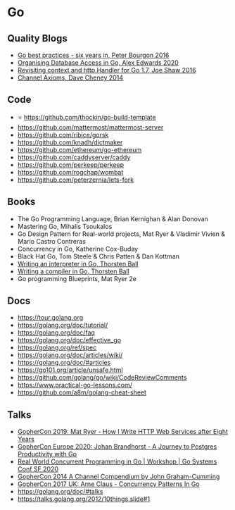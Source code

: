 # Go

## Quality Blogs
- [Go best practices - six years in, Peter Bourgon 2016](https://peter.bourgon.org/go-best-practices-2016/#repository-structure)
- [Organising Database Access in Go, Alex Edwards 2020](https://www.alexedwards.net/blog/organising-database-access)
- [Revisiting context and http.Handler for Go 1.7, Joe Shaw 2016](https://www.joeshaw.org/revisiting-context-and-http-handler-for-go-17/)
- [Channel Axioms, Dave Cheney 2014](https://dave.cheney.net/2014/03/19/channel-axioms)

## Code
* ⭐️ https://github.com/thockin/go-build-template
* https://github.com/mattermost/mattermost-server
* https://github.com/ribice/gorsk
* https://github.com/knadh/dictmaker
* https://github.com/ethereum/go-ethereum
* https://github.com/caddyserver/caddy
* https://github.com/perkeep/perkeep
* https://github.com/rogchap/wombat
* https://github.com/peterzernia/lets-fork

## Books
* The Go Programming Language, Brian Kernighan & Alan Donovan
* Mastering Go, Mihalis Tsoukalos
* Go Design Pattern for Real-world projects, Mat Ryer & Vladimir Vivien & Mario Castro Contreras
* Concurrency in Go, Katherine Cox-Buday
* Black Hat Go, Tom Steele & Chris Patten & Dan Kottman
* [Writing an interpreter in Go, Thorsten Ball](https://interpreterbook.com/)
* [Writing a compiler in Go, Thorsten Ball](https://compilerbook.com/)
* Go programming Blueprints, Mat Ryer 2e

## Docs
- https://tour.golang.org
- https://golang.org/doc/tutorial/
- https://golang.org/doc/faq
- https://golang.org/doc/effective_go
- https://golang.org/ref/spec
- https://golang.org/doc/articles/wiki/
- https://golang.org/doc/#articles
- https://go101.org/article/unsafe.html 
- https://github.com/golang/go/wiki/CodeReviewComments
- https://www.practical-go-lessons.com/
- https://github.com/a8m/golang-cheat-sheet

## Talks
* [GopherCon 2019: Mat Ryer - How I Write HTTP Web Services after Eight Years](https://www.youtube.com/watch?v=rWBSMsLG8po)
* [GopherCon Europe 2020: Johan Brandhorst - A Journey to Postgres Productivity with Go](https://www.youtube.com/watch?v=ZRUEJX1fqYc)
* [Real World Concurrent Programming in Go | Workshop | Go Systems Conf SF 2020](https://www.youtube.com/watch?v=r7qm6ZrxYIE)
* [GopherCon 2014 A Channel Compendium by John Graham-Cumming](https://www.youtube.com/watch?v=SmoM1InWXr0)
* [GopherCon 2017 UK: Arne Claus - Concurrency Patterns In Go](https://www.youtube.com/watch?v=YEKjSzIwAdA)
* https://golang.org/doc/#talks
* https://talks.golang.org/2012/10things.slide#1

